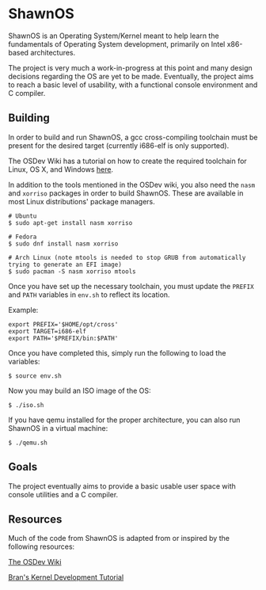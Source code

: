 ShawnOS
======

ShawnOS is an Operating System/Kernel meant to help learn the fundamentals of Operating System development, primarily on Intel x86-based architectures.

The project is very much a work-in-progress at this point and many design decisions regarding the OS are yet to be made. Eventually, the project aims to reach a basic level of usability, with a functional console environment and C compiler.


Building
------
In order to build and run ShawnOS, a gcc cross-compiling toolchain must be present for the desired target (currently i686-elf is only supported).

The OSDev Wiki has a tutorial on how to create the required toolchain for Linux, OS X, and Windows [here](http://wiki.osdev.org/GCC_Cross-Compiler).

In addition to the tools mentioned in the OSDev wiki, you also need the `nasm` and `xorriso` packages in order to build ShawnOS. These are available in most Linux distributions' package managers.
```
# Ubuntu
$ sudo apt-get install nasm xorriso

# Fedora
$ sudo dnf install nasm xorriso

# Arch Linux (note mtools is needed to stop GRUB from automatically trying to generate an EFI image)
$ sudo pacman -S nasm xorriso mtools
```


Once you have set up the necessary toolchain, you must update the `PREFIX` and `PATH` variables in `env.sh` to reflect its location.

Example:
```
export PREFIX='$HOME/opt/cross'
export TARGET=i686-elf
export PATH='$PREFIX/bin:$PATH'
```

Once you have completed this, simply run the following to load the variables:
```
$ source env.sh
```


Now you may build an ISO image of the OS:
```
$ ./iso.sh
```

If you have qemu installed for the proper architecture, you can also run ShawnOS in a virtual machine:
```
$ ./qemu.sh
```

Goals
------

The project eventually aims to provide a basic usable user space with console utilities and a C compiler.

Resources
------
Much of the code from ShawnOS is adapted from or inspired by the following resources:

[The OSDev Wiki](https://wiki.osdev.net)

[Bran's Kernel Development Tutorial](http://www.osdever.net/bkerndev/Docs/title.htm)

